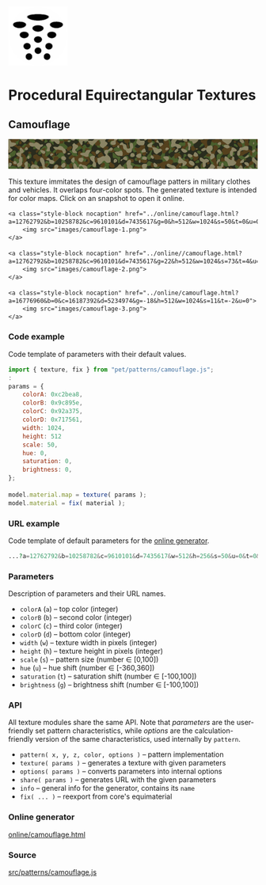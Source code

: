 <img class="logo" src="../assets/logo/logo.png">


# Procedural Equirectangular Textures


## Camouflage
<img src="images/camouflage.jpg">

This texture immitates the design of camouflage patters in
military clothes and vehicles. It overlaps four-color spots.
The generated texture is intended for color maps. Click on
an snapshot to open it online.

<span class="gallery">

	<a class="style-block nocaption" href="../online/camouflage.html?a=12762792&b=10258782&c=9610101&d=7435617&g=0&h=512&w=1024&s=50&t=0&u=0">
		<img src="images/camouflage-1.png">
	</a>

	<a class="style-block nocaption" href="../online//camouflage.html?a=12762792&b=10258782&c=9610101&d=7435617&g=22&h=512&w=1024&s=73&t=4&u=194">
		<img src="images/camouflage-2.png">
	</a>

	<a class="style-block nocaption" href="../online/camouflage.html?a=16776960&b=0&c=16187392&d=5234974&g=-18&h=512&w=1024&s=11&t=-2&u=0">
		<img src="images/camouflage-3.png">
	</a>

</span>


### Code example

Code template of parameters with their default values.

```js
import { texture, fix } from "pet/patterns/camouflage.js";
:
params = {
	colorA: 0xc2bea8,
	colorB: 0x9c895e,
	colorC: 0x92a375,
	colorD: 0x717561,
	width: 1024,
	height: 512
	scale: 50,
	hue: 0,
	saturation: 0,
	brightness: 0,
};

model.material.map = texture( params );
model.material = fix( material );
```

### URL example

Code template of default parameters for the [online generator](../online/camouflage.html).

```php
...?a=12762792&b=10258782&c=9610101&d=7435617&w=512&h=256&s=50&u=0&t=0&g=0
```

### Parameters

Description of parameters and their URL names.

* `colorA` (`a`) &ndash; top color (integer)
* `colorB` (`b`) &ndash; second color (integer)
* `colorC` (`c`) &ndash; third color (integer)
* `colorD` (`d`) &ndash; bottom color (integer)
* `width` (`w`) &ndash; texture width in pixels (integer)
* `height` (`h`) &ndash; texture height in pixels (integer)
* `scale` (`s`) &ndash; pattern size (number &#x2208; [0,100])
* `hue` (`u`) &ndash; hue shift (number &#x2208; [-360,360])
* `saturation` (`t`) &ndash; saturation shift (number &#x2208; [-100,100])
* `brightness` (`g`) &ndash; brightness shift (number &#x2208; [-100,100])


### API

All texture modules share the same API. Note that *parameters*
are the user-friendly set pattern characteristics, while
*options* are the calculation-friendly version of the same
characteristics, used internally by `pattern`.

* `pattern( x, y, z, color, options )` &ndash; pattern implementation
* `texture( params )` &ndash; generates a texture with given parameters
* `options( params )` &ndash; converts parameters into internal options
* `share( params )` &ndash; generates URL with the given parameters
* `info` &ndash; general info for the generator, contains its `name`
* `fix( ... )` &ndash; reexport from core's equimaterial


### Online generator

[online/camouflage.html](../online/camouflage.html)

### Source

[src/patterns/camouflage.js](https://github.com/boytchev/texture-generator/blob/main/src/patterns/camouflage.js)


